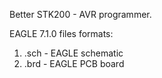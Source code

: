 Better STK200 - AVR programmer.

EAGLE 7.1.0 files formats:
1.  .sch - EAGLE schematic
2.  .brd - EAGLE PCB board
